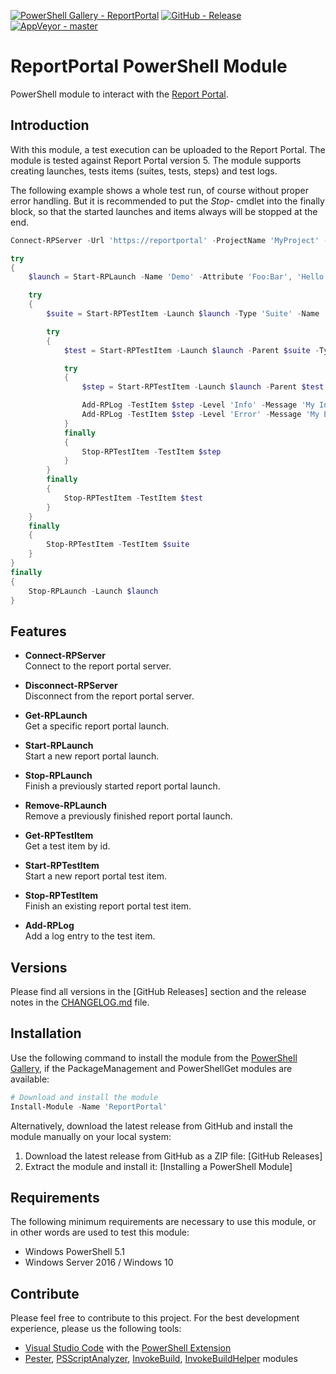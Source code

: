 [![PowerShell Gallery - ReportPortal](https://img.shields.io/badge/PowerShell_Gallery-ReportPortal-0072C6.svg)](https://www.powershellgallery.com/packages/ReportPortal)
[![GitHub - Release](https://img.shields.io/github/release/claudiospizzi/ReportPortal.svg)](https://github.com/claudiospizzi/ReportPortal/releases)
[![AppVeyor - master](https://img.shields.io/appveyor/ci/claudiospizzi/ReportPortal/master.svg)](https://ci.appveyor.com/project/claudiospizzi/ReportPortal/branch/master)

# ReportPortal PowerShell Module

PowerShell module to interact with the [Report Portal].

## Introduction

With this module, a test execution can be uploaded to the Report Portal. The
module is tested against Report Portal version 5. The module supports creating
launches, tests items (suites, tests, steps) and test logs.

The following example shows a whole test run, of course without proper error
handling. But it is recommended to put the *Stop-* cmdlet into the finally
block, so that the started launches and items always will be stopped at the end.

```powershell
Connect-RPServer -Url 'https://reportportal' -ProjectName 'MyProject' -Credential 'myuser'

try
{
    $launch = Start-RPLaunch -Name 'Demo' -Attribute 'Foo:Bar', 'Hello:World'

    try
    {
        $suite = Start-RPTestItem -Launch $launch -Type 'Suite' -Name 'Suite 1'

        try
        {
            $test = Start-RPTestItem -Launch $launch -Parent $suite -Type 'Test' -Name 'Test 1'

            try
            {
                $step = Start-RPTestItem -Launch $launch -Parent $test -Type 'Step' -Name 'Step 1'

                Add-RPLog -TestItem $step -Level 'Info' -Message 'My Info Message'
                Add-RPLog -TestItem $step -Level 'Error' -Message 'My Error Message'
            }
            finally
            {
                Stop-RPTestItem -TestItem $step
            }
        }
        finally
        {
            Stop-RPTestItem -TestItem $test
        }
    }
    finally
    {
        Stop-RPTestItem -TestItem $suite
    }
}
finally
{
    Stop-RPLaunch -Launch $launch
}
```

## Features

* **Connect-RPServer**  
  Connect to the report portal server.

* **Disconnect-RPServer**  
  Disconnect from the report portal server.

* **Get-RPLaunch**  
  Get a specific report portal launch.

* **Start-RPLaunch**  
  Start a new report portal launch.

* **Stop-RPLaunch**  
  Finish a previously started report portal launch.

* **Remove-RPLaunch**  
  Remove a previously finished report portal launch.

* **Get-RPTestItem**  
  Get a test item by id.

* **Start-RPTestItem**  
  Start a new report portal test item.

* **Stop-RPTestItem**  
  Finish an existing report portal test item.

* **Add-RPLog**  
  Add a log entry to the test item.

## Versions

Please find all versions in the [GitHub Releases] section and the release notes
in the [CHANGELOG.md] file.

## Installation

Use the following command to install the module from the [PowerShell Gallery],
if the PackageManagement and PowerShellGet modules are available:

```powershell
# Download and install the module
Install-Module -Name 'ReportPortal'
```

Alternatively, download the latest release from GitHub and install the module
manually on your local system:

1. Download the latest release from GitHub as a ZIP file: [GitHub Releases]
2. Extract the module and install it: [Installing a PowerShell Module]

## Requirements

The following minimum requirements are necessary to use this module, or in other
words are used to test this module:

* Windows PowerShell 5.1
* Windows Server 2016 / Windows 10

## Contribute

Please feel free to contribute to this project. For the best development
experience, please us the following tools:

* [Visual Studio Code] with the [PowerShell Extension]
* [Pester], [PSScriptAnalyzer], [InvokeBuild], [InvokeBuildHelper] modules

[PowerShell Gallery]: https://www.powershellgallery.com/packages/ReportPortal
[CHANGELOG.md]: CHANGELOG.md

[Visual Studio Code]: https://code.visualstudio.com/
[PowerShell Extension]: https://marketplace.visualstudio.com/items?itemName=ms-vscode.PowerShell

[Pester]: https://www.powershellgallery.com/packages/Pester
[PSScriptAnalyzer]: https://www.powershellgallery.com/packages/PSScriptAnalyzer
[InvokeBuild]: https://www.powershellgallery.com/packages/InvokeBuild
[InvokeBuildHelper]: https://www.powershellgallery.com/packages/InvokeBuildHelper

[Report Portal]: http://reportportal.io/
